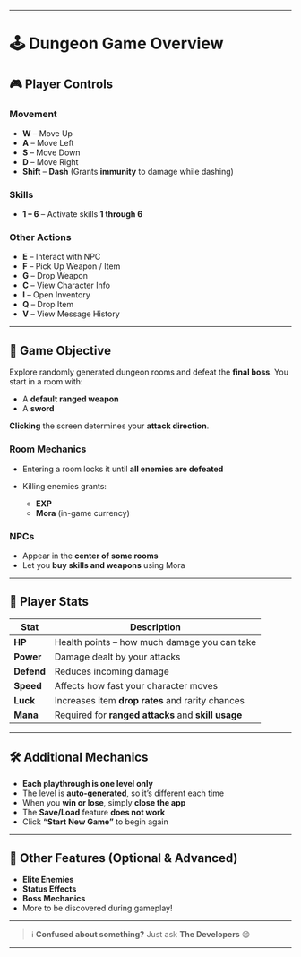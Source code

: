 
---

# 🕹️ Dungeon Game Overview

## 🎮 Player Controls

### **Movement**

* **W** – Move Up
* **A** – Move Left
* **S** – Move Down
* **D** – Move Right
* **Shift** – **Dash** (Grants **immunity** to damage while dashing)

### **Skills**

* **1 – 6** – Activate skills **1 through 6**

### **Other Actions**

* **E** – Interact with NPC
* **F** – Pick Up Weapon / Item
* **G** – Drop Weapon
* **C** – View Character Info
* **I** – Open Inventory
* **Q** – Drop Item
* **V** – View Message History

---

## 🎯 Game Objective

Explore randomly generated dungeon rooms and defeat the **final boss**.
You start in a room with:

* A **default ranged weapon**
* A **sword**

**Clicking** the screen determines your **attack direction**.

### Room Mechanics

* Entering a room locks it until **all enemies are defeated**
* Killing enemies grants:

  * **EXP**
  * **Mora** (in-game currency)

### NPCs

* Appear in the **center of some rooms**
* Let you **buy skills and weapons** using Mora

---

## 🧠 Player Stats

| Stat       | Description                                         |
| ---------- | --------------------------------------------------- |
| **HP**     | Health points – how much damage you can take        |
| **Power**  | Damage dealt by your attacks                        |
| **Defend** | Reduces incoming damage                             |
| **Speed**  | Affects how fast your character moves               |
| **Luck**   | Increases item **drop rates** and rarity chances    |
| **Mana**   | Required for **ranged attacks** and **skill usage** |

---

## 🛠️ Additional Mechanics

* **Each playthrough is one level only**
* The level is **auto-generated**, so it’s different each time
* When you **win or lose**, simply **close the app**
* The **Save/Load** feature **does not work**
* Click **“Start New Game”** to begin again

---

## 🧟 Other Features (Optional & Advanced)

* **Elite Enemies**
* **Status Effects**
* **Boss Mechanics**
* More to be discovered during gameplay!

---

> ℹ️ **Confused about something?**
> Just ask **The Developers** 😄

---
